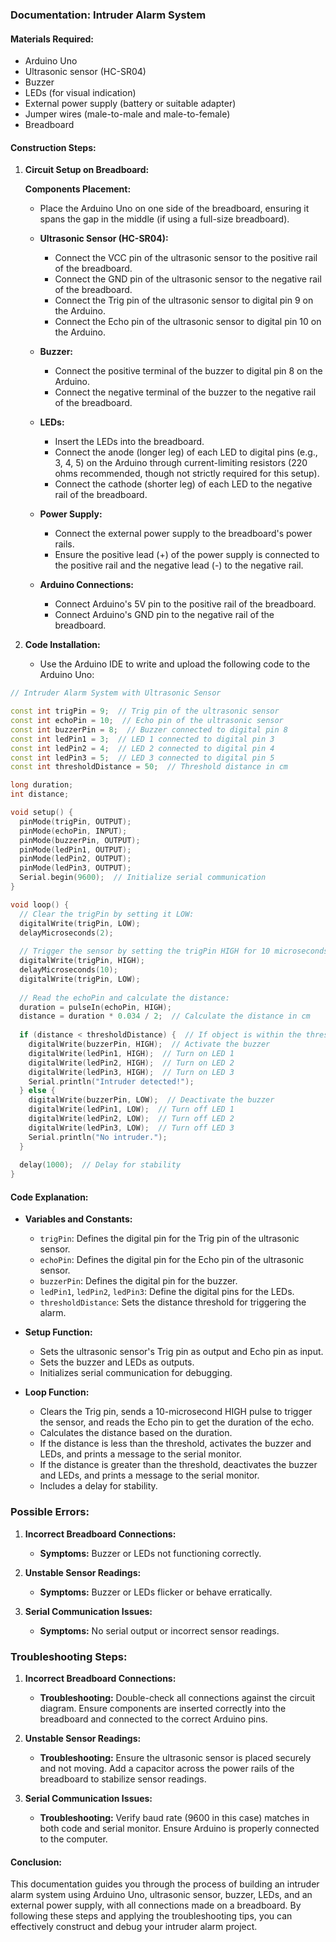 ### Documentation: Intruder Alarm System

#### Materials Required:
- Arduino Uno
- Ultrasonic sensor (HC-SR04)
- Buzzer
- LEDs (for visual indication)
- External power supply (battery or suitable adapter)
- Jumper wires (male-to-male and male-to-female)
- Breadboard

#### Construction Steps:

1. **Circuit Setup on Breadboard:**

   **Components Placement:**
   - Place the Arduino Uno on one side of the breadboard, ensuring it spans the gap in the middle (if using a full-size breadboard).
   
   - **Ultrasonic Sensor (HC-SR04):**
     - Connect the VCC pin of the ultrasonic sensor to the positive rail of the breadboard.
     - Connect the GND pin of the ultrasonic sensor to the negative rail of the breadboard.
     - Connect the Trig pin of the ultrasonic sensor to digital pin 9 on the Arduino.
     - Connect the Echo pin of the ultrasonic sensor to digital pin 10 on the Arduino.

   - **Buzzer:**
     - Connect the positive terminal of the buzzer to digital pin 8 on the Arduino.
     - Connect the negative terminal of the buzzer to the negative rail of the breadboard.

   - **LEDs:**
     - Insert the LEDs into the breadboard.
     - Connect the anode (longer leg) of each LED to digital pins (e.g., 3, 4, 5) on the Arduino through current-limiting resistors (220 ohms recommended, though not strictly required for this setup).
     - Connect the cathode (shorter leg) of each LED to the negative rail of the breadboard.

   - **Power Supply:**
     - Connect the external power supply to the breadboard's power rails.
     - Ensure the positive lead (+) of the power supply is connected to the positive rail and the negative lead (-) to the negative rail.

   - **Arduino Connections:**
     - Connect Arduino's 5V pin to the positive rail of the breadboard.
     - Connect Arduino's GND pin to the negative rail of the breadboard.

2. **Code Installation:**
   - Use the Arduino IDE to write and upload the following code to the Arduino Uno:

```cpp
// Intruder Alarm System with Ultrasonic Sensor

const int trigPin = 9;  // Trig pin of the ultrasonic sensor
const int echoPin = 10;  // Echo pin of the ultrasonic sensor
const int buzzerPin = 8;  // Buzzer connected to digital pin 8
const int ledPin1 = 3;  // LED 1 connected to digital pin 3
const int ledPin2 = 4;  // LED 2 connected to digital pin 4
const int ledPin3 = 5;  // LED 3 connected to digital pin 5
const int thresholdDistance = 50;  // Threshold distance in cm

long duration;
int distance;

void setup() {
  pinMode(trigPin, OUTPUT);
  pinMode(echoPin, INPUT);
  pinMode(buzzerPin, OUTPUT);
  pinMode(ledPin1, OUTPUT);
  pinMode(ledPin2, OUTPUT);
  pinMode(ledPin3, OUTPUT);
  Serial.begin(9600);  // Initialize serial communication
}

void loop() {
  // Clear the trigPin by setting it LOW:
  digitalWrite(trigPin, LOW);
  delayMicroseconds(2);
  
  // Trigger the sensor by setting the trigPin HIGH for 10 microseconds:
  digitalWrite(trigPin, HIGH);
  delayMicroseconds(10);
  digitalWrite(trigPin, LOW);
  
  // Read the echoPin and calculate the distance:
  duration = pulseIn(echoPin, HIGH);
  distance = duration * 0.034 / 2;  // Calculate the distance in cm
  
  if (distance < thresholdDistance) {  // If object is within the threshold distance
    digitalWrite(buzzerPin, HIGH);  // Activate the buzzer
    digitalWrite(ledPin1, HIGH);  // Turn on LED 1
    digitalWrite(ledPin2, HIGH);  // Turn on LED 2
    digitalWrite(ledPin3, HIGH);  // Turn on LED 3
    Serial.println("Intruder detected!");
  } else {
    digitalWrite(buzzerPin, LOW);  // Deactivate the buzzer
    digitalWrite(ledPin1, LOW);  // Turn off LED 1
    digitalWrite(ledPin2, LOW);  // Turn off LED 2
    digitalWrite(ledPin3, LOW);  // Turn off LED 3
    Serial.println("No intruder.");
  }
  
  delay(1000);  // Delay for stability
}
```

#### Code Explanation:
- **Variables and Constants:**
  - `trigPin`: Defines the digital pin for the Trig pin of the ultrasonic sensor.
  - `echoPin`: Defines the digital pin for the Echo pin of the ultrasonic sensor.
  - `buzzerPin`: Defines the digital pin for the buzzer.
  - `ledPin1`, `ledPin2`, `ledPin3`: Define the digital pins for the LEDs.
  - `thresholdDistance`: Sets the distance threshold for triggering the alarm.

- **Setup Function:**
  - Sets the ultrasonic sensor's Trig pin as output and Echo pin as input.
  - Sets the buzzer and LEDs as outputs.
  - Initializes serial communication for debugging.

- **Loop Function:**
  - Clears the Trig pin, sends a 10-microsecond HIGH pulse to trigger the sensor, and reads the Echo pin to get the duration of the echo.
  - Calculates the distance based on the duration.
  - If the distance is less than the threshold, activates the buzzer and LEDs, and prints a message to the serial monitor.
  - If the distance is greater than the threshold, deactivates the buzzer and LEDs, and prints a message to the serial monitor.
  - Includes a delay for stability.

### Possible Errors:

1. **Incorrect Breadboard Connections:**
   - **Symptoms:** Buzzer or LEDs not functioning correctly.
   
2. **Unstable Sensor Readings:**
   - **Symptoms:** Buzzer or LEDs flicker or behave erratically.
   
3. **Serial Communication Issues:**
   - **Symptoms:** No serial output or incorrect sensor readings.

### Troubleshooting Steps:

1. **Incorrect Breadboard Connections:**
   - **Troubleshooting:** Double-check all connections against the circuit diagram. Ensure components are inserted correctly into the breadboard and connected to the correct Arduino pins.

2. **Unstable Sensor Readings:**
   - **Troubleshooting:** Ensure the ultrasonic sensor is placed securely and not moving. Add a capacitor across the power rails of the breadboard to stabilize sensor readings.

3. **Serial Communication Issues:**
   - **Troubleshooting:** Verify baud rate (9600 in this case) matches in both code and serial monitor. Ensure Arduino is properly connected to the computer.

#### Conclusion:
This documentation guides you through the process of building an intruder alarm system using Arduino Uno, ultrasonic sensor, buzzer, LEDs, and an external power supply, with all connections made on a breadboard. By following these steps and applying the troubleshooting tips, you can effectively construct and debug your intruder alarm project.
